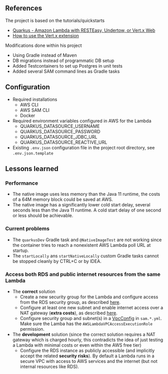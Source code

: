 ## References

The project is based on the tutorials/quickstarts
 * [Quarkus - Amazon Lambda with RESTEasy, Undertow, or Vert.x Web](https://quarkus.io/guides/amazon-lambda-http)
 * [How to use the Vert.x extension](https://github.com/quarkusio/quarkus-quickstarts/tree/master/vertx-quickstart)
 
Modifications done within his project

 * Using Gradle instead of Maven
 * DB migrations instead of programmatic DB setup
 * Added Testcontainers to set up Postgres in unit tests
 * Added several SAM command lines as Gradle tasks

## Configuration

 * Required installations
   * AWS CLI
   * AWS SAM CLI
   * Docker
 * Required environment variables configured in AWS for the Lambda
   * QUARKUS_DATASOURCE_USERNAME
   * QUARKUS_DATASOURCE_PASSWORD
   * QUARKUS_DATASOURCE_JDBC_URL
   * QUARKUS_DATASOURCE_REACTIVE_URL
 * Existing `.env.json` configuration file in the project root directory, see `.env.json.template`

## Lessons learned

### Performance

 * The native image uses less memory than the Java 11 runtime, the costs of a 64M memory block could be saved at AWS.
 * The native image has a significantly lower cold start delay, several seconds less than the Java 11 runtime. 
 A cold start delay of one second or less should be achievable.

### Current problems

 * The `quarkusDev` Gradle task and `@NativeImageTest` are not working since the container tries to reach a nonexistent 
 AWS Lambda poll URL at startup.
 * The `startLocally` ans `startNativeLocally` custom Gradle tasks cannot be stopped cleanly by CTRL+C or by IDEA.

### Access both RDS and public internet resources from the same Lambda

 - The **correct** solution
   - Create a new security group for the Lambda and configure access from the RDS security group, as described 
   [here](https://blog.shikisoft.com/running-aws-lambda-in-vpc-accessing-rds/).
   - Configure at least one new subnet and enable internet access over a NAT gateway (**extra costs**), 
   as described [here](https://aws.amazon.com/de/premiumsupport/knowledge-center/internet-access-lambda-function/).
   - Configure security group and subnet(s) in a [VpcConfig](https://docs.aws.amazon.com/lambda/latest/dg/API_VpcConfig.html) in `sam.*.yml`. 
   Make sure the Lamba has the `AWSLambdaVPCAccessExecutionRole` permission.
 - The **development** solution (since the correct solution requires a NAT gateway which is charged hourly, this 
 contradicts the idea of just testing a Lambda with minimal costs or even within the AWS free tier)
   - Configure the RDS instance as publicly accessible (and implicitly accept the related **security risks**). By default a Lambda 
   runs in a secure VPC with access to AWS services and the internet (but not internal resources like RDS).
